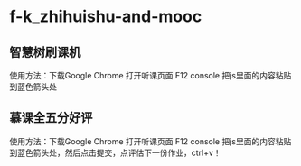 # f-k_zhihuishu-and-mooc
## 智慧树刷课机
使用方法：下载Google Chrome 打开听课页面 F12 console 把js里面的内容粘贴到蓝色箭头处</br>
 
## 慕课全五分好评
使用方法：下载Google Chrome 打开听课页面 F12 console 把js里面的内容粘贴到蓝色箭头处，然后点击提交，点评估下一份作业，ctrl+v！</br>
 
